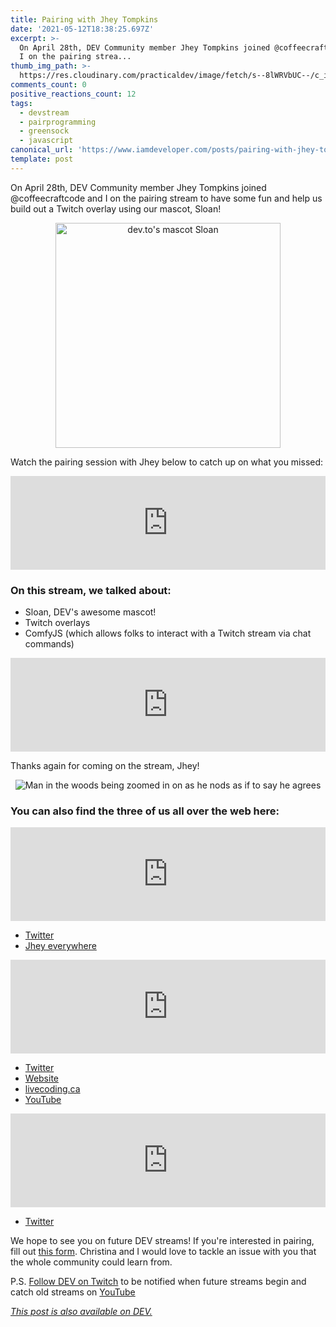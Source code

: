 ```yaml
---
title: Pairing with Jhey Tompkins
date: '2021-05-12T18:38:25.697Z'
excerpt: >-
  On April 28th, DEV Community member Jhey Tompkins joined @coffeecraftcode  and
  I on the pairing strea...
thumb_img_path: >-
  https://res.cloudinary.com/practicaldev/image/fetch/s--8lWRVbUC--/c_imagga_scale,f_auto,fl_progressive,h_420,q_auto,w_1000/https://dev-to-uploads.s3.amazonaws.com/uploads/articles/e4ekxgolwzakw0ntuny9.jpg
comments_count: 0
positive_reactions_count: 12
tags:
  - devstream
  - pairprogramming
  - greensock
  - javascript
canonical_url: 'https://www.iamdeveloper.com/posts/pairing-with-jhey-tompkins-2k85'
template: post
---
```


On <time datetime="2021-04-28">April 28th</time>, DEV Community member Jhey Tompkins joined @coffeecraftcode and I on the pairing stream to have some fun and help us build out a Twitch overlay using our mascot, Sloan!

<center>

<img alt="dev.to's mascot Sloan" width="360" height="360" src="https://dev-to-uploads.s3.amazonaws.com/uploads/articles/urutyzau41a6gfovx9ze.png" />

</center>

Watch the pairing session with Jhey below to catch up on what you missed:

<iframe class="liquidTag" src="https://dev.to/embed/youtube?args=DDJB8KSh-Sw" style="border: 0; width: 100%;"></iframe>

### On this stream, we talked about:

- Sloan, DEV's awesome mascot!
- Twitch overlays
- ComfyJS (which allows folks to interact with a Twitch stream via chat commands)

<iframe class="liquidTag" src="https://dev.to/embed/github?args=https%3A%2F%2Fgithub.com%2Finstafluff%2FComfyJS" style="border: 0; width: 100%;"></iframe>

Thanks again for coming on the stream, Jhey!

<center>

![Man in the woods being zoomed in on as he nods as if to say he agrees](https://media.giphy.com/media/NEvPzZ8bd1V4Y/giphy.gif)

</center>

### You can also find the three of us all over the web here:

<iframe class="liquidTag" src="https://dev.to/embed/user?args=jh3y" style="border: 0; width: 100%;"></iframe>

- [Twitter](https://twitter.com/jh3yy)
- [Jhey everywhere](https://jhey.dev/links)

<iframe class="liquidTag" src="https://dev.to/embed/user?args=nickytonline" style="border: 0; width: 100%;"></iframe>

- [Twitter](https://twitter.com/nickytonline)
- [Website](https://iamdeveloper.com/)
- [livecoding.ca](https://livecoding.ca)
- [YouTube](https://youtube.iamdeveloper.com)

<iframe class="liquidTag" src="https://dev.to/embed/user?args=coffeecraftcode" style="border: 0; width: 100%;"></iframe>

- [Twitter](https://twitter.com/coffeecraftcode)

We hope to see you on future DEV streams! If you're interested in pairing, fill out [this form](https://iamdeveloper.com/pair). Christina and I would love to tackle an issue with you that the whole community could learn from.

P.S. [Follow DEV on Twitch](https://twitch.tv/thepracticaldev) to be notified when future streams begin and catch old streams on [YouTube](https://www.youtube.com/c/thepracticaldevteam)

_[This post is also available on DEV.](https://dev.to/devteam/pairing-with-jhey-tompkins-2k85)_

<script>
const parent = document.getElementsByTagName('head')[0];
const script = document.createElement('script');
script.type = 'text/javascript';
script.src = 'https://cdnjs.cloudflare.com/ajax/libs/iframe-resizer/4.1.1/iframeResizer.min.js';
script.charset = 'utf-8';
script.onload = function() {
    window.iFrameResize({}, '.liquidTag');
};
parent.appendChild(script);
</script>
